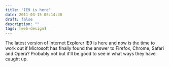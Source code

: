 ```yaml
---
title: 'IE9 is here'
date: 2011-03-15 08:14:40
draft: false
description: ""
tags: [web-design]
---
```


The latest version of Internet Explorer IE9 is here and now is the time to work out if Microsoft has finally found the answer to Firefox, Chrome, Safari and Opera? Probably not but it'll be good to see in what ways they have caught up.